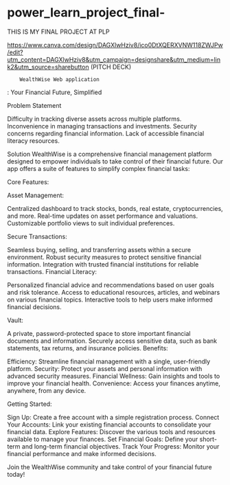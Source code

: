 # power_learn_project_final-
THIS IS MY FINAL PROJECT AT PLP

https://www.canva.com/design/DAGXlwHziv8/ico0DtXQERXVNW118ZWJPw/edit?utm_content=DAGXlwHziv8&utm_campaign=designshare&utm_medium=link2&utm_source=sharebutton (PITCH DECK)

        WealthWise Web application

: Your Financial Future, Simplified

Problem Statement

Difficulty in tracking diverse assets across multiple platforms.
Inconvenience in managing transactions and investments.
Security concerns regarding financial information.
Lack of accessible financial literacy resources.


Solution
WealthWise is a comprehensive financial management platform designed to empower individuals to take control of their financial future. Our app offers a suite of features to simplify complex financial tasks:

Core Features:

Asset Management:

Centralized dashboard to track stocks, bonds, real estate, cryptocurrencies, and more.
Real-time updates on asset performance and valuations.
Customizable portfolio views to suit individual preferences.


Secure Transactions:

Seamless buying, selling, and transferring assets within a secure environment.
Robust security measures to protect sensitive financial information.
Integration with trusted financial institutions for reliable transactions.
Financial Literacy:

Personalized financial advice and recommendations based on user goals and risk tolerance.
Access to educational resources, articles, and webinars on various financial topics.
Interactive tools to help users make informed financial decisions.


Vault:

A private, password-protected space to store important financial documents and information.
Securely access sensitive data, such as bank statements, tax returns, and insurance policies.
Benefits:

Efficiency: Streamline financial management with a single, user-friendly platform.
Security: Protect your assets and personal information with advanced security measures.
Financial Wellness: Gain insights and tools to improve your financial health.
Convenience: Access your finances anytime, anywhere, from any device.


Getting Started:

Sign Up: Create a free account with a simple registration process.
Connect Your Accounts: Link your existing financial accounts to consolidate your financial data.
Explore Features: Discover the various tools and resources available to manage your finances.
Set Financial Goals: Define your short-term and long-term financial objectives.
Track Your Progress: Monitor your financial performance and make informed decisions.

Join the WealthWise community and take control of your financial future today!
